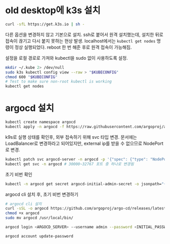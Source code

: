 # old desktop에 k3s 설치

```bash
curl -sfL https://get.k3s.io | sh - 
```

다른 옵션을 변경하지 않고 기본으로 설치. ssh로 붙어서 원격 설치했는데, 설치한 뒤로 접속이 끊기고 다시 붙지 못하는 현상 발생. 
localhost에서는 `kubectl get nodes` 명령이 정상 실행되었다. reboot 한 번 해준 후로 원격 접속이 가능해짐. 

설정을 로컬 경로로 가져와 kubectl을 sudo 없이 사용하도록 설정.
    
```bash
mkdir ~/.kube 2> /dev/null
sudo k3s kubectl config view --raw > "$KUBECONFIG"
chmod 600 "$KUBECONFIG"
# Test to make sure non-root kubectl is working
kubectl get nodes
```

# argocd 설치

```bash
kubectl create namespace argocd
kubectl apply -n argocd -f https://raw.githubusercontent.com/argoproj/argo-cd/stable/manifests/install.yaml
```

k9s로 실행 상태를 확인후, 외부 접속하기 위해 svc 타입 변경. 문서에는 LoadBalancer로 변경하라고 되어있지만, external ip를 받을 수 없으므로 NodePort로 변경. 

```bash
kubectl patch svc argocd-server -n argocd -p '{"spec": {"type": "NodePort"}}'
kubectl get svc -n argocd # 30000~32767 포트 중 하나로 변경됨
```

초기 비번 확인

```bash
kubectl -n argocd get secret argocd-initial-admin-secret -o jsonpath="{.data.password}" | base64 --decode && echo
```

argocd cli 설치 후, 초기 비번 변경하기

```bash
# argocd cli 설치
curl -sSL -o argocd https://github.com/argoproj/argo-cd/releases/latest/download/argocd-linux-amd64
chmod +x argocd
sudo mv argocd /usr/local/bin/

argocd login <ARGOCD_SERVER> --username admin --password <INITIAL_PASSWORD> --insecure

argocd account update-password
```
